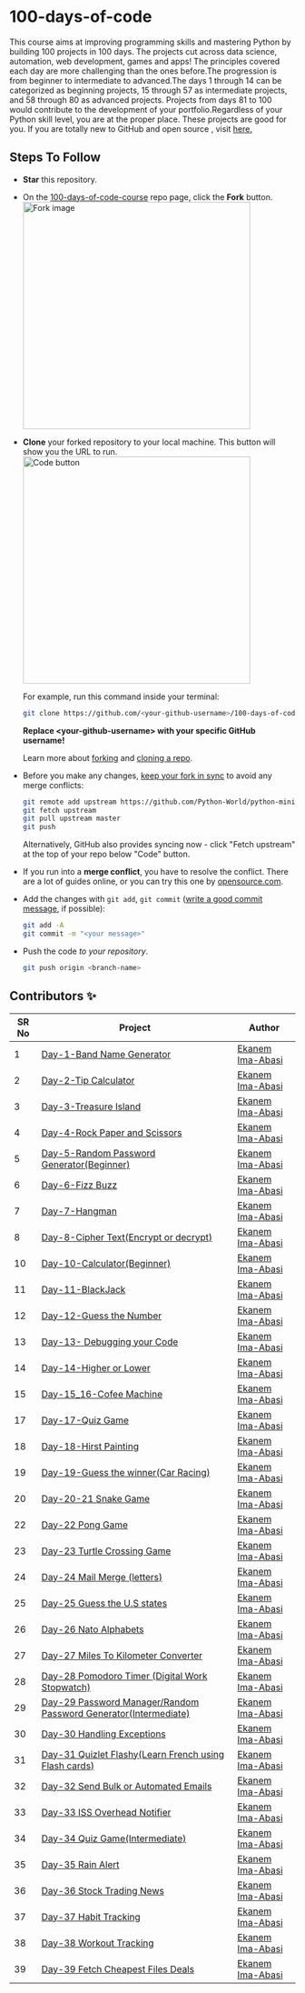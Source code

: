 # 100-days-of-code
This course aims at improving programming skills and mastering Python by building 100 projects in 100 days. The projects cut across data science, automation, web development, games and apps! The principles covered each day are more challenging than the ones before.The progression is from beginner to intermediate to advanced.The days 1 through 14 can be categorized as beginning projects, 15 through 57 as intermediate projects, and 58 through 80 as advanced projects.
Projects from days 81 to 100 would contribute to the development of your portfolio.Regardless of your Python skill level, you are at the proper place.
These projects are good for you.
If you are totally new to GitHub and open source , visit [here.](https://towardsdatascience.com/getting-started-with-git-and-github-6fcd0f2d4ac6)

## Steps To Follow

- **Star** this repository.
- On the [100-days-of-code-course](https://github.com/ima-eky/100-days-of-code-course) repo page, click the **Fork** button.
    <br><img src="https://docs.github.com/assets/cb-28613/images/help/repository/fork_button.png" title="Fork image" width="400"/>
- **Clone** your forked repository to your local machine. This button will show you the URL to run.
    <br><img src="https://docs.github.com/assets/images/help/repository/code-button.png" title="Code button" width="400"/>

    For example, run this command inside your terminal:

    ```bash
    git clone https://github.com/<your-github-username>/100-days-of-code-course.git
    ```

    **Replace \<your-github-username\> with your specific GitHub username!**

    Learn more about [forking](https://help.github.com/en/github/getting-started-with-github/fork-a-repo) and [cloning a repo](https://docs.github.com/en/github/creating-cloning-and-archiving-repositories/cloning-a-repository).
- Before you make any changes, [keep your fork in sync](https://www.freecodecamp.org/news/how-to-sync-your-fork-with-the-original-git-repository/) to avoid any merge conflicts:

    ```bash
    git remote add upstream https://github.com/Python-World/python-mini-projects.git
    git fetch upstream
    git pull upstream master
    git push
    ```
    
    Alternatively, GitHub also provides syncing now - click "Fetch upstream" at the top of your repo below "Code" button.

- If you run into a **merge conflict**, you have to resolve the conflict. There are a lot of guides online, or you can try this one by [opensource.com](https://opensource.com/article/20/4/git-merge-conflict).

- Add the changes with `git add`, `git commit` ([write a good commit message](https://chris.beams.io/posts/git-commit/), if possible):

    ```bash
    git add -A
    git commit -m "<your message>"
    ```

- Push the code _to your repository_.

    ```bash
    git push origin <branch-name>
    ```


## Contributors ✨

SR No   | Project | Author
--- | --- | ---
1 | [Day-1-Band Name Generator](https://github.com/ima-eky/100-days-of-code-course/tree/main/day-1) | [Ekanem Ima-Abasi](https://github.com/ima-eky)
2 | [Day-2-Tip Calculator](https://github.com/ima-eky/100-days-of-code-course/tree/main/day-2)      | [Ekanem Ima-Abasi](https://github.com/ima-eky)
3 | [Day-3-Treasure Island](https://github.com/ima-eky/100-days-of-code-course/tree/main/day-3)     | [Ekanem Ima-Abasi](https://github.com/ima-eky)
4 | [Day-4-Rock Paper and Scissors](https://github.com/ima-eky/100-days-of-code-course/tree/main/day-4) | [Ekanem Ima-Abasi](https://github.com/ima-eky)
5 | [Day-5-Random Password Generator(Beginner)](https://github.com/ima-eky/100-days-of-code-course/tree/main/day-5)| [Ekanem Ima-Abasi](https://github.com/ima-eky)
6 | [Day-6-Fizz Buzz](https://github.com/ima-eky/100-days-of-code-course/tree/main/day-6)  | [Ekanem Ima-Abasi](https://github.com/ima-eky)
7 | [Day-7-Hangman](https://github.com/ima-eky/100-days-of-code-course/tree/main/day-7)     | [Ekanem Ima-Abasi](https://github.com/ima-eky)
8 | [Day-8-Cipher Text(Encrypt or decrypt)](https://github.com/ima-eky/100-days-of-code-course/tree/main/day-8)|[Ekanem Ima-Abasi](https://github.com/ima-eky)
10 | [Day-10-Calculator(Beginner)](https://github.com/ima-eky/100-days-of-code-course/tree/main/day-10)     | [Ekanem Ima-Abasi](https://github.com/ima-eky)
11 | [Day-11-BlackJack](https://github.com/ima-eky/100-days-of-code-course/tree/main/day-11)     | [Ekanem Ima-Abasi](https://github.com/ima-eky)
12 | [Day-12-Guess the Number](https://github.com/ima-eky/100-days-of-code-course/tree/main/day-12) | [Ekanem Ima-Abasi](https://github.com/ima-eky)
13 | [Day-13- Debugging your Code](https://github.com/ima-eky/100-days-of-code-course/tree/main/day-13)| [Ekanem Ima-Abasi](https://github.com/ima-eky)
14 | [Day-14-Higher or Lower](https://github.com/ima-eky/100-days-of-code-course/tree/main/day-14)| [Ekanem Ima-Abasi](https://github.com/ima-eky)
15 | [Day-15_16-Cofee Machine](https://github.com/ima-eky/100-days-of-code-course/tree/main/day-15_16)| [Ekanem Ima-Abasi](https://github.com/ima-eky)
17| [Day-17-Quiz Game](https://github.com/ima-eky/100-days-of-code-course/tree/main/day-17)| [Ekanem Ima-Abasi](https://github.com/ima-eky)
18 |[Day-18-Hirst Painting](https://github.com/ima-eky/100-days-of-code-course/tree/main/day-18)| [Ekanem Ima-Abasi](https://github.com/ima-eky)
19 |[Day-19-Guess the winner(Car Racing)](https://github.com/ima-eky/100-days-of-code-course/tree/main/day-19)| [Ekanem Ima-Abasi](https://github.com/ima-eky)
20 |[Day-20-21 Snake Game](https://github.com/ima-eky/100-days-of-code-course/tree/main/day-20-and-day-21)| [Ekanem Ima-Abasi](https://github.com/ima-eky)
22 |[Day-22 Pong Game](https://github.com/ima-eky/100-days-of-code-course/tree/main/day-22)| [Ekanem Ima-Abasi](https://github.com/ima-eky)
23 |[Day-23 Turtle Crossing Game](https://github.com/ima-eky/100-days-of-code-course/tree/main/day-23)| [Ekanem Ima-Abasi](https://github.com/ima-eky)
24 |[Day-24 Mail Merge (letters)](https://github.com/ima-eky/100-days-of-code-course/tree/main/day-24)| [Ekanem Ima-Abasi](https://github.com/ima-eky)
25 |[Day-25 Guess the U.S states](https://github.com/ima-eky/100-days-of-code-course/tree/main/day-25)| [Ekanem Ima-Abasi](https://github.com/ima-eky)
26 |[Day-26 Nato Alphabets](https://github.com/ima-eky/100-days-of-code-course/tree/main/day-26)| [Ekanem Ima-Abasi](https://github.com/ima-eky)
27 |[Day-27 Miles To Kilometer Converter](https://github.com/ima-eky/100-days-of-code-course/tree/main/day-27)| [Ekanem Ima-Abasi](https://github.com/ima-eky)
28 |[Day-28 Pomodoro Timer (Digital Work Stopwatch)](https://github.com/ima-eky/100-days-of-code-course/tree/main/day-28)| [Ekanem Ima-Abasi](https://github.com/ima-eky)
29 |[Day-29 Password Manager/Random Password Generator(Intermediate)](https://github.com/ima-eky/100-days-of-code-course/tree/main/day-29)| [Ekanem Ima-Abasi](https://github.com/ima-eky)
30 |[Day-30 Handling Exceptions](https://github.com/ima-eky/100-days-of-code-course/tree/main/day-30)| [Ekanem Ima-Abasi](https://github.com/ima-eky)
31 |[Day-31 Quizlet Flashy(Learn French using Flash cards)](https://github.com/ima-eky/100-days-of-code-course/tree/main/day-31)| [Ekanem Ima-Abasi](https://github.com/ima-eky)
32 |[Day-32 Send Bulk or Automated Emails](https://github.com/ima-eky/100-days-of-code-course/tree/main/day-32)| [Ekanem Ima-Abasi](https://github.com/ima-eky)
33|[Day-33 ISS Overhead Notifier](https://github.com/ima-eky/100-days-of-code-course/tree/main/day-33)| [Ekanem Ima-Abasi](https://github.com/ima-eky)
34|[Day-34 Quiz Game(Intermediate)](https://github.com/ima-eky/100-days-of-code-course/tree/main/day-34)| [Ekanem Ima-Abasi](https://github.com/ima-eky)
35|[Day-35 Rain Alert](https://github.com/ima-eky/100-days-of-code-course/tree/main/day-35)| [Ekanem Ima-Abasi](https://github.com/ima-eky)
36|[Day-36 Stock Trading News](https://github.com/ima-eky/100-days-of-code-course/tree/main/day-36)| [Ekanem Ima-Abasi](https://github.com/ima-eky)
37|[Day-37 Habit Tracking](https://github.com/ima-eky/100-days-of-code-course/tree/main/day-37)| [Ekanem Ima-Abasi](https://github.com/ima-eky)
38|[Day-38 Workout Tracking](https://github.com/ima-eky/100-days-of-code-course/tree/main/day-38)| [Ekanem Ima-Abasi](https://github.com/ima-eky)
39|[Day-39 Fetch Cheapest Files Deals ](https://github.com/ima-eky/100-days-of-code-course/tree/main/day-39)| [Ekanem Ima-Abasi](https://github.com/ima-eky)
